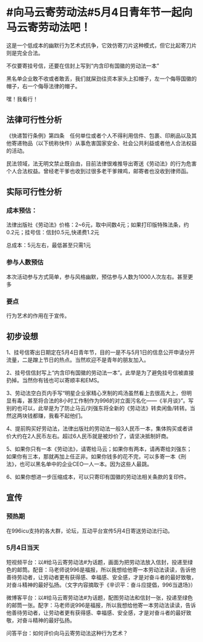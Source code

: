 # #向马云寄劳动法#5月4日青年节一起向马云寄劳动法吧！

这是一个低成本的幽默行为艺术式抗争，它效仿寄刀片这种模式，但它比起寄刀片则是完全合法。

不仅要寄挂号信，还要在信封上写到“内含印有国徽的劳动法一本”

黑名单企业敢不收或者敢丢，我们就屎劲往资本家头上扣帽子，左一个侮辱国徽的帽子，右一个侮辱法律的帽子。

嘿！我看行！

## 法律可行性分析
《快递暂行条例》第四条　任何单位或者个人不得利用信件、包裹、印刷品以及其他寄递物品（以下统称快件）从事危害国家安全、社会公共利益或者他人合法权益的活动。

民法领域，法无明文禁止既自由，目前法律很难推导出寄送《劳动法》的行为危害个人合法权益。曾经老干爹也收到过很多老干爹辣鸡，邮寄者也没收到律师函。

## 实际可行性分析

### 成本预估：
法律出版社《劳动法》价格：2~6元，取中间数4元；如果打印版特殊法条，约0.2元；挂号信：信封0.5元,快递费1.2元

总成本：5元左右，最低甚至只需1元

### 参与人数预估
本次活动参与方式简单，参与风格幽默，预估参与人数为1000人次左右。甚至更多

### 要点
行为艺术的作用在于宣传。

## 初步设想
1、挂号信寄出日期定在5月4日青年节，目的一是不与5月1日的信息公开申请分开流量，二是蹭上节日的热点。当然欢迎不是青年的朋友加入。

2、挂号信信封写上“内含印有国徽的劳动法一本”。此举是为了避免挂号信被直接扔掉。当然你有钱也可以寄顺丰和EMS。

3、劳动法空白页内手写“明星企业家精心烹制的鸡汤虽然看上去很高大上，但明显有毒，甚至将合法的8小时工作制作为996的对立面污名化——《半月谈》”。写别的也可以，此举是为了防止马云/刘强东将全新的《劳动法》转卖闲鱼/转转。当然这两块钱都赚，我看不起他们。

4、提前购买好劳动法，法律出版社的劳动法一般3人民币一本，集体购买或者讲价大约在2人民币左右。超过6人民币就是被炒价了，请坚决抵制奸商。

5、如果你只有一本《劳动法》，请寄给马云；如果你有两本，请再寄给刘强东；如果你有三本，那就再加上任正非。如果你钱多的花不完，可以多寄一本《刑法》，也可以黑名单中的企业CEO一人一本。因为这些人最跳。

6、如果你想进一步压缩成本，可以只寄印有国徽的劳动法相关条款的复印件。

## 宣传

### 预热期
在996icu支持的各大群，论坛，互动平台宣传5月4日寄送劳动法行动。

### 5月4日当天
短视频平台：以#给马云寄劳动法#为话题，画面为把劳动法放入信封，投递至绿色的邮筒。配音：马老师说996是福报，所以我想给他寄一本劳动法读读，告诉他善待劳动者，让劳动者更有获得感、幸福感、安全感，才是对奋斗者的最好致敬，对奋斗精神的最好弘扬。（文字内容摘取于《辛识平：奋斗应提倡，996当退场》）

微博客平台：以#给马云寄劳动法#为话题，配图劳动法和信封一张，投递至绿色的邮筒一张。配字：马老师说996是福报，所以我想给他寄一本劳动法读读，告诉他善待劳动者，让劳动者更有获得感、幸福感、安全感，才是对奋斗者的最好致敬，对奋斗精神的最好弘扬。

问答平台：如何评价向马云寄劳动法这种行为艺术？








